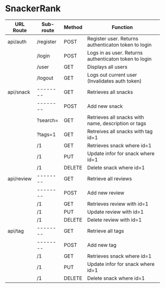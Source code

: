# SnackerRank

| URL Route |Sub-route | Method | Function |
| --------  |--------  | ------------------- | --------------------- |
| api/auth | /register  | POST      | Register user. Returns authenticaton token to login | 
| 				 | /login  | POST    	  | Logs in as user. Returns authenticaton token to login | 
| 				 | /user  | GET      		| Displays all users | 
| 				 | /logout  | GET      | Logs out current user (Invalidates auth token) | 
| api/snack | --------  | GET | Retrieves all snacks |
|  | --------  | POST | Add new snack |
| | ?search=  | GET | Retrieves all snacks with name, description or tags |
|  |?tags=1| GET  |Retreives all snacks with tag id=1|
|  | /1  | GET | Retrieves snack where id=1 |
|  | /1  | PUT | Update infor for snack where id=1 |
|  | /1  | DELETE | Delete snack where id=1 |
| api/review | --------  | GET | Retrieve all reviews |
|  | -------- | POST | Add new review |
|  | /1  | GET | Retrieves review with id=1 |
|  | /1  | PUT | Update review with id=1 |
|  | /1  | DELETE | Delete review with id=1 |
| api/tag |--------  | GET | Retrieve all tags| 
|  | --------  | POST | Add new tag |
|  | /1  | GET | Retrieves snack where id=1 |
|  | /1  | PUT | Update infor for snack where id=1 |
|  | /1  | DELETE | Delete snack where id=1 | 